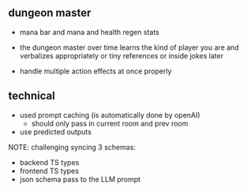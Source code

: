 ## dungeon master

- mana bar and mana and health regen stats

- the dungeon master over time learns the kind of player you are and verbalizes appropriately or tiny references or inside jokes later
- handle multiple action effects at once properly

## technical

- used prompt caching (is automatically done by openAI)
  - should only pass in current room and prev room
- use predicted outputs

NOTE: challenging syncing 3 schemas:

- backend TS types
- frontend TS types
- json schema pass to the LLM prompt
